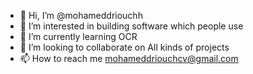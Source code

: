 - 👋 Hi, I’m @mohameddriouchh
- 👀 I’m interested in building software which people use
- 🌱 I’m currently learning OCR
- 💞️ I’m looking to collaborate on All kinds of projects
- 📫 How to reach me mohameddriouchcv@gmail.com



